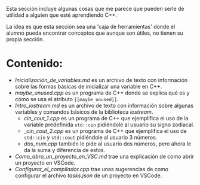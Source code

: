 Esta sección incluye algunas cosas que me parece que pueden serle de utilidad a alguien que esté aprendiendo C++.

La idea es que esta sección sea una 'caja de herramientas' donde el alumno pueda encontrar conceptos que aunque son útiles, no tienen su propia sección.

# Contenido:
* _Inicialización_de_variables.md_ es un archivo de texto con información sobre las formas básicas de inicializar una variable en C++.
* _maybe_unused.cpp_ es un programa de C++ donde se explica qué es y cómo se usa el atributo `[[maybe_unused]]`.
* *Intro_iostream.md* es un archivo de texto con información sobre algunas variables y comandos básicos de la biblioteca _iostream_.
    * _cin_cout_1.cpp_ es un programa de C++ que ejemplifica el uso de la variable predefinida `std::cin` pidiéndole al usuario su signo zodiacal.
    * __cin_cout_2.cpp_ es un programa de C++ que ejemplifica el uso de `std::cin` y `std::cout` pidiéndole al usuario 3 números.
    * _dos_num.cpp_ también le pide al usuario dos números, pero ahora le da la suma y diferencia de estos.
* *Como_abro_un_proyecto_en_VSC.md* trae una explicación de como abrir un proyecto en VSCode.
* *Configurar_el_compilador.cpp* trae unas sugerencias de como configurar el archivo *tasks.json* de un proyecto en VSCode.
